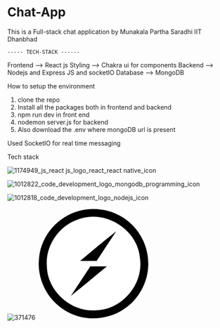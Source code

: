 # Chat-App
This is a Full-stack chat application 
by Munakala Partha Saradhi IIT Dhanbhad 

    ----- TECH-STACK ------
    
Frontend --> React js
Styling --> Chakra ui for components 
Backend --> Nodejs and Express JS and socketIO
Database --> MongoDB

How to setup the environment
1. clone the repo
2. Install all the packages both in frontend and backend
3. npm run dev in front end
4. nodemon server.js for backend
5. Also download the .env where mongoDB url is present 

Used SocketIO for real time messaging 

Tech stack

![1174949_js_react js_logo_react_react native_icon](https://github.com/Parthasaradhi99/Chat-App/assets/98767810/92d20db7-7e36-417a-8927-e8f24cc76ef2)

![1012822_code_development_logo_mongodb_programming_icon](https://github.com/Parthasaradhi99/Chat-App/assets/98767810/a64c90c3-29d0-48ff-b086-718ca70f093c)

![1012818_code_development_logo_nodejs_icon](https://github.com/Parthasaradhi99/Chat-App/assets/98767810/4de77b4d-4261-48bb-88e7-9ca98ea98c3f)

![371476](https://github.com/Parthasaradhi99/Chat-App/assets/98767810/ca62bde9-b9f3-4f44-ba19-611854e2bc21)<?xml version="1.0" encoding="UTF-8" standalone="no" ?>
<svg width="256px" height="256px" viewBox="0 0 256 256" version="1.1" xmlns="http://www.w3.org/2000/svg" xmlns:xlink="http://www.w3.org/1999/xlink" preserveAspectRatio="xMidYMid">
    <g>
        <path d="M96.4465116,7.38232558 C128.714419,-0.893023256 164.375814,3.92930233 192.833488,21.492093 C228.673488,42.9246512 252.070698,83.467907 252.666047,125.20186 C253.975814,167.352558 232.007442,209.146047 196.703256,232.066977 C157.410233,258.500465 103.054884,259.512558 62.9283721,234.388837 C22.027907,209.979535 -1.8455814,160.744186 4.28651163,113.473488 C9.22790698,63.5237209 47.8065116,19.467907 96.4465116,7.38232558 L96.4465116,7.38232558 L96.4465116,7.38232558 Z" fill="#010101"></path>
        <path d="M91.5051163,27.8027907 C152.468837,3.39348837 227.244651,48.4613953 233.555349,113.830698 C243.378605,172.651163 194.56,232.424186 134.965581,234.150698 C78.2883721,239.806512 23.5162791,191.76186 21.9088372,134.846512 C17.6818605,88.7665116 48.0446512,43.0437209 91.5051163,27.8027907 L91.5051163,27.8027907 L91.5051163,27.8027907 Z" fill="#FFFFFF"></path>
        <path d="M97.6372093,121.689302 C124.963721,99.3637209 151.694884,76.264186 179.616744,54.5934884 C164.971163,77.0976744 149.908837,99.304186 135.263256,121.808372 C122.701395,121.867907 110.139535,121.867907 97.6372093,121.689302 L97.6372093,121.689302 L97.6372093,121.689302 Z" fill="#010101"></path>
        <path d="M120.736744,134.132093 C133.35814,134.132093 145.92,134.132093 158.48186,134.310698 C130.976744,156.517209 104.364651,179.795349 76.3832558,201.406512 C91.0288372,178.902326 106.091163,156.636279 120.736744,134.132093 L120.736744,134.132093 L120.736744,134.132093 Z" fill="#010101"></path>
    </g>
</svg>

